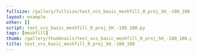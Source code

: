 ```yaml
---
fullsize: /gallery/fullsize/test_vcs_basic_meshfill_0_proj_SH_-180_180.png
layout: example
other: []
script: test_vcs_basic_meshfill_0_proj_SH_-180_180.py
tags: [meshfill]
thumb: /gallery/thumbnails/test_vcs_basic_meshfill_0_proj_SH_-180_180.png
title: test_vcs_basic_meshfill_0_proj_SH_-180_180
---
```

